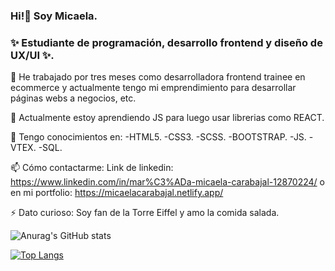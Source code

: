 ### Hi!👋 Soy Micaela.
### ✨ Estudiante de programación, desarrollo frontend y diseño de UX/UI ✨.

🔭 He trabajado por tres meses como desarrolladora frontend trainee en ecommerce y actualmente tengo mi emprendimiento para desarrollar páginas webs a negocios, etc.

🌱 Actualmente estoy aprendiendo JS para luego usar librerias como REACT.

🌱 Tengo conocimientos en: 
-HTML5.
-CSS3.
-SCSS.
-BOOTSTRAP.
-JS.
-VTEX.
-SQL.

📫 Cómo contactarme: Link de linkedin: https://www.linkedin.com/in/mar%C3%ADa-micaela-carabajal-12870224/ o en mi portfolio: https://micaelacarabajal.netlify.app/

⚡ Dato curioso: Soy fan de la Torre Eiffel y amo la comida salada.


![Anurag's GitHub stats](https://github-readme-stats.vercel.app/api?username=MicaCarabajal&show_icons=true&theme=radical)

[![Top Langs](https://github-readme-stats.vercel.app/api/top-langs/?username=MicaCarabajal&layout=compact&theme=radical)](https://github.com/anuraghazra/github-readme-stats)

